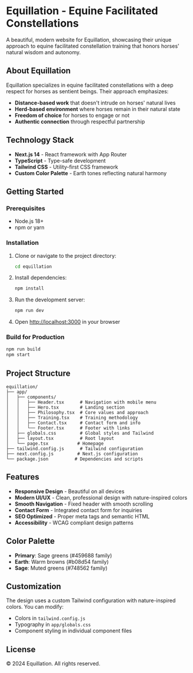 # Equillation - Equine Facilitated Constellations

A beautiful, modern website for Equillation, showcasing their unique approach to equine facilitated constellation training that honors horses' natural wisdom and autonomy.

## About Equillation

Equillation specializes in equine facilitated constellations with a deep respect for horses as sentient beings. Their approach emphasizes:

- **Distance-based work** that doesn't intrude on horses' natural lives
- **Herd-based environment** where horses remain in their natural state
- **Freedom of choice** for horses to engage or not
- **Authentic connection** through respectful partnership

## Technology Stack

- **Next.js 14** - React framework with App Router
- **TypeScript** - Type-safe development
- **Tailwind CSS** - Utility-first CSS framework
- **Custom Color Palette** - Earth tones reflecting natural harmony

## Getting Started

### Prerequisites

- Node.js 18+ 
- npm or yarn

### Installation

1. Clone or navigate to the project directory:
   ```bash
   cd equillation
   ```

2. Install dependencies:
   ```bash
   npm install
   ```

3. Run the development server:
   ```bash
   npm run dev
   ```

4. Open [http://localhost:3000](http://localhost:3000) in your browser

### Build for Production

```bash
npm run build
npm start
```

## Project Structure

```
equillation/
├── app/
│   ├── components/
│   │   ├── Header.tsx      # Navigation with mobile menu
│   │   ├── Hero.tsx        # Landing section
│   │   ├── Philosophy.tsx  # Core values and approach
│   │   ├── Training.tsx    # Training methodology
│   │   ├── Contact.tsx     # Contact form and info
│   │   └── Footer.tsx      # Footer with links
│   ├── globals.css         # Global styles and Tailwind
│   ├── layout.tsx          # Root layout
│   └── page.tsx           # Homepage
├── tailwind.config.js      # Tailwind configuration
├── next.config.js         # Next.js configuration
└── package.json          # Dependencies and scripts
```

## Features

- **Responsive Design** - Beautiful on all devices
- **Modern UI/UX** - Clean, professional design with nature-inspired colors
- **Smooth Navigation** - Fixed header with smooth scrolling
- **Contact Form** - Integrated contact form for inquiries
- **SEO Optimized** - Proper meta tags and semantic HTML
- **Accessibility** - WCAG compliant design patterns

## Color Palette

- **Primary**: Sage greens (#459688 family)
- **Earth**: Warm browns (#b08d54 family) 
- **Sage**: Muted greens (#748562 family)

## Customization

The design uses a custom Tailwind configuration with nature-inspired colors. You can modify:

- Colors in `tailwind.config.js`
- Typography in `app/globals.css`
- Component styling in individual component files

## License

© 2024 Equillation. All rights reserved.
